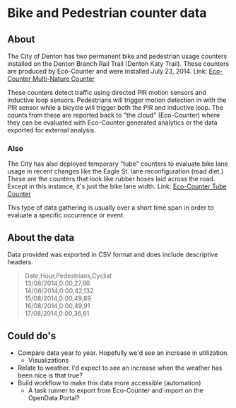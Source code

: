 # Bike and Pedestrian counter data

## About
The City of Denton has two permanent bike and pedestrian usage counters installed
on the Denton Branch Rail Trail (Denton Katy Trail).  These counters are produced
by Eco-Counter and were installed July 23, 2014. Link: [Eco-Counter Multi-Nature Counter](https://www.eco-compteur.com/en/products/multi-range/multi-nature)

These counters detect traffic using directed PIR motion sensors and inductive loop
sensors.  Pedestrians will trigger motion detection in with the PIR sensor while a
bicycle will trigger both the PIR and inductive loop.  The counts from these are
reported back to "the cloud" (Eco-Counter) where they can be evaluated with
Eco-Counter generated analytics or the data exported for external analysis.

### Also
The City has also deployed temporary "tube" counters to evaluate bike lane usage in
recent changes like the Eagle St. lane reconfiguration (road diet.)  These are
the counters that look like rubber hoses laid across the road.  Except in this
instance, it's just the bike lane width. Link: [Eco-Counter Tube Counter](https://www.eco-compteur.com/en/products/tubes-range)

This type of data gathering is usually over a short time span in order to evaluate
a specific occurrence or event.

## About the data

Data provided was exported in CSV format and does include descriptive headers.

>Date,Hour,Pedestrians,Cyclist  
13/08/2014,0:00,27,86   
14/08/2014,0:00,42,132  
15/08/2014,0:00,49,89  
16/08/2014,0:00,49,91  
17/08/2014,0:00,36,61  

## Could do's
* Compare data year to year.  Hopefully we'd see an increase in utilization.
    * Visualizations
* Relate to weather.  I'd expect to see an increase when the weather has been
nice is that true?
* Build workflow to make this data more accessible (automation)
    * A task runner to export from Eco-Counter and import on the OpenData Portal?
